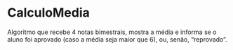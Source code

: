 # CalculoMedia
Algoritmo que recebe 4 notas bimestrais, mostra a média e informa se o aluno foi aprovado (caso a média seja maior que 6), ou, senão, “reprovado”.
